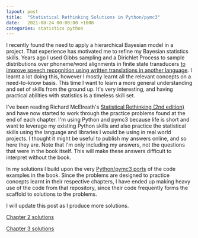 ```yaml
---
layout: post
title:  "Statistical Rethinking Solutions in Python/pymc3"
date:   2021-08-24 00:00:00 +1000
categories: statistics python
---
```


I recently found the need to apply a hierarchical Bayesian model in a project. That experience has motivated me to refine my Bayesian statistics skills. Years ago I used Gibbs sampling and a Dirichlet Process to sample distributions over phoneme/word alignments in finite state transducers [to improve speech recognition using written translations in another language](https://aclanthology.org/D16-1263.pdf). I learnt a lot doing this, however I mostly learnt all the relevant concepts on a need-to-know basis. This time I want to learn a more general understanding and set of skills from the ground up. It's very interesting, and having practical abilities with statistics is a timeless skill set.

I've been reading Richard McElreath's [Statistical Rethinking (2nd edition)](https://xcelab.net/rm/statistical-rethinking/) and have now started to work through the practice problems found at the end of each chapter. I'm using Python and pymc3 because life is short and want to leverage my existing Python skills and also practice the statistical skills using the language and libraries I would be using in real world projects. I thought it might be useful to publish my answers online, and so here they are. Note that I'm only including my answers, not the questions that were in the book itself. This will make these answers difficult to interpret without the book.

In my solutions I build upon the very [Python/pymc3 ports](https://github.com/pymc-devs/resources/tree/master/Rethinking_2) of the code examples in the book. Since the problems are designed to practice concepts learnt in their respective chapters, I have ended up making heavy use of the code from that repository, since their code frequently forms the scaffold to solutions to the problems.

I will update this post as I produce more solutions.

[Chapter 2 solutions](/statistical_rethinking_solutions/ch2.html)

[Chapter 3 solutions](/statistical_rethinking_solutions/ch3.html)
